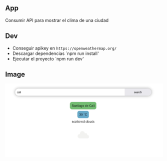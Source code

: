 ## App

Consumir API para mostrar el clima de una ciudad

## Dev

- Conseguir apikey en `https://openweathermap.org/` 
- Descargar dependencias `npm run install'
- Ejecutar el proyecto `npm run dev'

## Image

![image showing weather cali](public/picture.jpg)